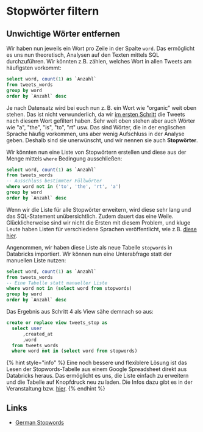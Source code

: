 # Stopwörter filtern

## Unwichtige Wörter entfernen

Wir haben nun jeweils ein Wort pro Zeile in der Spalte `word`.  Das ermöglicht es uns nun theoretisch, Analysen auf den Texten mittels SQL durchzuführen. Wir könnten z.B. zählen, welches Wort in allen Tweets am häufigsten vorkommt:

```sql
select word, count(1) as `Anzahl`
from tweets_words
group by word
order by `Anzahl` desc
```

Je nach Datensatz wird bei euch nun z. B. ein Wort wie "organic" weit oben stehen. Das ist nicht verwunderlich, da wir [im ersten Schritt](prefilter-the-data.md) die Tweets nach diesem Wort gefiltert haben. Sehr weit oben stehen aber auch Wörter wie "a", "the", "is", "to", "rt" usw. Das sind Wörter, die in der englischen Sprache häufig vorkommen, uns aber wenig Aufschluss in der Analyse geben. Deshalb sind sie unerwünscht, und wir nennen sie auch **Stopwörter**.

Wir könnten nun eine Liste von Stopwörtern erstellen und diese aus der Menge mittels `where` Bedingung ausschließen:

```sql
select word, count(1) as `Anzahl`
from tweets_words
-- Ausschluss bestimmter Füllwörter
where word not in ('to', 'the', 'rt', 'a')
group by word
order by `Anzahl` desc
```

Wenn wir die Liste für alle Stopwörter erweitern, wird diese sehr lang und das SQL-Statement unübersichtlich. Zudem dauert das eine Weile. Glücklicherweise sind wir nicht die Ersten mit diesem Problem, und kluge Leute haben Listen für verschiedene Sprachen veröffentlicht, wie z.B. [diese hier](https://gist.github.com/sebleier/554280).

Angenommen, wir haben diese Liste als neue Tabelle `stopwords` in Databricks importiert. Wir können nun eine Unterabfrage statt der manuellen Liste nutzen:

```sql
select word, count(1) as `Anzahl`
from tweets_words
-- Eine Tabelle statt manueller Liste
where word not in (select word from stopwords)
group by word
order by `Anzahl` desc
```

Das Ergebnis aus Schritt 4 als View sähe demnach so aus:

```sql
create or replace view tweets_stop as
  select user
      ,created_at
      ,word
  from tweets_words
  where word not in (select word from stopwords)
```

{% hint style="info" %}
Eine noch bessere und flexiblere Lösung ist das Lesen der Stopwords-Tabelle aus einem Google Spreadsheet direkt aus Databricks heraus. Das ermöglicht es uns, die Liste einfach zu erweitern und die Tabelle auf Knopfdruck neu zu laden. Die Infos dazu gibt es in der Veranstaltung bzw. [hier](broken-reference).
{% endhint %}

## Links

* [German Stopwords](https://github.com/solariz/german\_stopwords/blob/master/german\_stopwords\_full.txt#L1)
